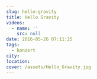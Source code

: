 ```yaml
---
slug: hello-gravity
title: Hello Gravity
videos:
  - name: ''
    src: null
date: 2016-05-26 07:11:25
tags:
  - konzert
city:
location:
cover: /assets/Hello_Gravity.jpg
---
```

